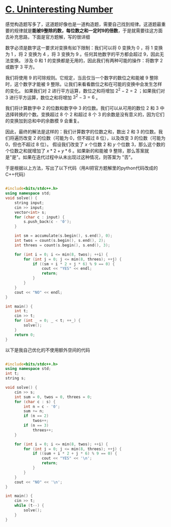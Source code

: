 # [C. Uninteresting Number](https://codeforces.com/contest/2050/problem/C)

感觉构造题写多了，这道题好像也是一道构造题，需要自己找到规律。这道题最重要的规律就是**能被9整除的数，每位数之和一定时9的倍数**，于是就需要往这方面去补充思路，下面是官方题解，写的很详细

数字必须是数字这一要求对变换有如下限制：我们可以将 $0$ 变换为 $0$ ，将 $1$ 变换为 $1$ ，将 $2$ 变换为 $4$ ，将 $3$ 变换为 $9$ 。任何其他数字的平方都会超过 9，因此无法变换。
涉及 $0$ 和 $1$ 的变换都是无用的，因此我们有两种可能的操作：将数字 $2$ 或数字 $3$ 平方。

我们将使用 $9$ 的可除规则。它规定，当且仅当一个数字的数位之和能被 $9$ 整除时，这个数字才能被 $9$ 整除。让我们来看看数位之和在可能的变换中会发生怎样的变化。
如果我们对 $2$ 进行平方运算，数位之和将增加 $2^2 - 2 = 2$ ；如果我们对 $3$ 进行平方运算，数位之和将增加 $3^2 - 3 = 6$ 。

我们将计算数字中 $2$ 的位数和数字中 $3$ 的位数。我们可以从可用的数位 $2$ 和 $3$ 中选择转换的个数。变换超过 8 个 2 和超过 8 个 3 的余数是没有意义的，因为它们的变换加到总和中的余数模 $9$ 会重复。

因此，最终的解法是这样的：我们计算数字的位数之和，数出 $2$ 和 $3$ 的位数。我们将遍历改变 $2$ 的位数（可能为 0，但不超过 8 位），以及改变 $3$ 的位数（可能为 0，但也不超过 8 位）。
假设我们改变了 $x$ 个位数 $2$ 和 $y$ 个位数 $3$，那么这个数的个位数之和就增加了 $x * 2 + y * 6$ 。如果新的和能被 $9$ 整除，那么答案就是"是"。如果在迭代过程中从未出现过这种情况，则答案为 "否"。

于是根据以上方法，写出了以下代码（用AI把官方题解里的python代码改成的C++代码）

```cpp

#include<bits/stdc++.h>
using namespace std;
void solve() {
    string input;
    cin >> input;
    vector<int> s;
    for (char c : input) {
        s.push_back(c - '0'); 
    }

    int sm = accumulate(s.begin(), s.end(), 0);
    int twos = count(s.begin(), s.end(), 2);
    int threes = count(s.begin(), s.end(), 3);

    for (int i = 0; i <= min(8, twos); ++i) {
        for (int j = 0; j <= min(8, threes); ++j) {
            if ((sm + i * 2 + j * 6) % 9 == 0) {
                cout << "YES" << endl;
                return;
            }
        }
    }
    cout << "NO" << endl;
}

int main() {
    int t;
    cin >> t;
    for (int _ = 0; _ < t; ++_) {
        solve();
    }
    return 0;
}

```

以下是我自己优化的不使用额外空间的代码

```cpp

#include<bits/stdc++.h>
using namespace std;
int t;
string s;

void solve() {
    cin >> s;
    int sum = 0, twos = 0, threes = 0;
    for (char c : s) {
        int n = c - '0';
        sum += n;
        if (n == 2)
            twos++;
        if (n == 3)
            threes++;
    }

    for (int i = 0; i <= min(8, twos); ++i) {
        for (int j = 0; j <= min(8, threes); ++j) {
            if ((sum + i * 2 + j * 6) % 9 == 0) {
                cout << "YES" << '\n';
                return;
            }
        }
    }
    cout << "NO" << '\n';
}

int main() {
    cin >> t;
    while (t--) {
        solve();
    }
}
```
